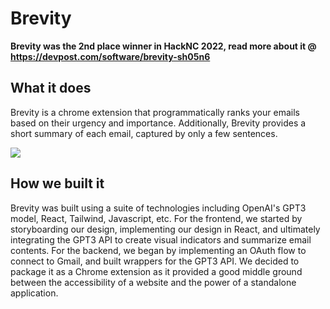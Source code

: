# Brevity
**Brevity was the 2nd place winner in HackNC 2022, read more about it @ https://devpost.com/software/brevity-sh05n6**

## What it does
Brevity is a chrome extension that programmatically ranks your emails based on their urgency and importance. 
Additionally, Brevity provides a short summary of each email, captured by only a few sentences.


<img src="https://d112y698adiu2z.cloudfront.net/photos/production/software_photos/002/282/156/datas/gallery.jpg"></img>

## How we built it
Brevity was built using a suite of technologies including OpenAI's GPT3 model, React, Tailwind, Javascript, etc. For the frontend, we started by storyboarding our design, implementing our design in React, and ultimately integrating the GPT3 API to create visual indicators and summarize email contents. For the backend, we began by implementing an OAuth flow to connect to Gmail, and built wrappers for the GPT3 API. We decided to package it as a Chrome extension as it provided a good middle ground between the accessibility of a website and the power of a standalone application.

